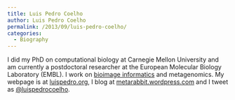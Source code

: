 ```yaml
---
title: Luis Pedro Coelho
author: Luis Pedro Coelho
permalink: /2013/09/luis-pedro-coelho/
categories:
  - Biography
---
```

I did my PhD on computational biology at Carnegie Mellon University and am currently a postdoctoral researcher at the European Molecular Biology Laboratory (EMBL). I work on [bioimage informatics][1] and metagenomics. My webpage is at [luispedro.org][2], I blog at [metarabbit.wordpress.com][3] and I tweet as [@luispedrocoelho][4].

 [1]: http://en.wikipedia.org/wiki/Bioimage_informatics
 [2]: http://luispedro.org
 [3]: http://metarabbit.wordpres.com
 [4]: http://www.twitter.com/luispedrocoelho

